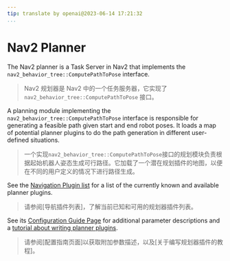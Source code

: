 ```yaml
---
tip: translate by openai@2023-06-14 17:21:32
...
```


# Nav2 Planner

The Nav2 planner is a Task Server in Nav2 that implements the `nav2_behavior_tree::ComputePathToPose` interface.

> Nav2 规划器是 Nav2 中的一个任务服务器，它实现了 `nav2_behavior_tree::ComputePathToPose` 接口。

A planning module implementing the `nav2_behavior_tree::ComputePathToPose` interface is responsible for generating a feasible path given start and end robot poses. It loads a map of potential planner plugins to do the path generation in different user-defined situations.

> 一个实现`nav2_behavior_tree::ComputePathToPose`接口的规划模块负责根据起始机器人姿态生成可行路径。它加载了一个潜在规划插件的地图，以便在不同的用户定义的情况下进行路径生成。

See the [Navigation Plugin list](https://navigation.ros.org/plugins/index.html) for a list of the currently known and available planner plugins.

> 请参阅[导航插件列表]，了解当前已知和可用的规划器插件列表。

See its [Configuration Guide Page](https://navigation.ros.org/configuration/packages/configuring-planner-server.html) for additional parameter descriptions and a [tutorial about writing planner plugins](https://navigation.ros.org/plugin_tutorials/docs/writing_new_nav2planner_plugin.html).

> 请参阅[配置指南页面]以获取附加参数描述，以及[关于编写规划器插件的教程]。
